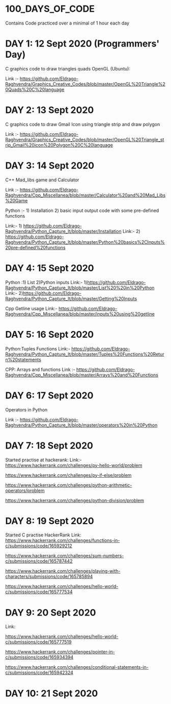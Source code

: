 # 100_DAYS_OF_CODE
Contains Code practiced over a minimal of 1 hour each day

# DAY 1: 12 Sept 2020 (Programmers' Day)

C graphics code to draw triangles quads OpenGL (Ubuntu):

Link :- https://github.com/Eldrago-Raghvendra/Graphics_Creative_Codes/blob/master/OpenGL%20Triangle%20Quads%20C%20language

# DAY 2: 13 Sept 2020 
C graphics code to draw Gmail Icon using triangle strip and draw polygon

Link :-  https://github.com/Eldrago-Raghvendra/Graphics_Creative_Codes/blob/master/OpenGL%20Triangle_strip_Gmail%20icon%20Polygon%20C%20language 

# DAY 3: 14 Sept 2020
C++ Mad_libs game and Calculator

Link :- https://github.com/Eldrago-Raghvendra/Cpp_Miscellanea/blob/master/Calculator%20and%20Mad_Libs%20Game

Python :- 1) Installation 2) basic input output code with some pre-defined functions

Link:- 1) https://github.com/Eldrago-Raghvendra/Python_Capture_It/blob/master/Installation
Link:- 2) https://github.com/Eldrago-Raghvendra/Python_Capture_It/blob/master/Python%20basics%2CInputs%20pre-defined%20functions   

# DAY 4: 15 Sept 2020

Python :1) List 2)Python inputs
Link:- 1)https://github.com/Eldrago-Raghvendra/Python_Capture_It/blob/master/List%20%20in%20Python
Link:- 2)https://github.com/Eldrago-Raghvendra/Python_Capture_It/blob/master/Getting%20Inputs

Cpp Getline usage
Link:- https://github.com/Eldrago-Raghvendra/Cpp_Miscellanea/blob/master/inputs%20using%20getline

# DAY 5: 16 Sept 2020
Python:Tuples Functions
Link:- https://github.com/Eldrago-Raghvendra/Python_Capture_It/blob/master/Tuples%20Functions%20Return%20statements

CPP: Arrays and functions
Link :- https://github.com/Eldrago-Raghvendra/Cpp_Miscellanea/blob/master/Arrays%20and%20Functions

# DAY 6: 17 Sept 2020

Operators in Python

Link :- https://github.com/Eldrago-Raghvendra/Python_Capture_It/blob/master/operators%20in%20Python

# DAY 7: 18 Sept 2020

Started  practise at hackerank:
Link:-
https://www.hackerrank.com/challenges/py-hello-world/problem

https://www.hackerrank.com/challenges/py-if-else/problem

https://www.hackerrank.com/challenges/python-arithmetic-operators/problem

https://www.hackerrank.com/challenges/python-division/problem

# DAY 8: 19 Sept 2020
Started C practise HackerRank
Link:
https://www.hackerrank.com/challenges/functions-in-c/submissions/code/165929212

https://www.hackerrank.com/challenges/sum-numbers-c/submissions/code/165787442

https://www.hackerrank.com/challenges/playing-with-characters/submissions/code/165785894

https://www.hackerrank.com/challenges/hello-world-c/submissions/code/165777534

# DAY 9: 20 Sept 2020
Link:

https://www.hackerrank.com/challenges/hello-world-c/submissions/code/165777519

https://www.hackerrank.com/challenges/pointer-in-c/submissions/code/165934394

https://www.hackerrank.com/challenges/conditional-statements-in-c/submissions/code/165942324

# DAY 10: 21 Sept 2020
